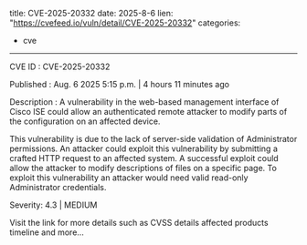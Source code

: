  
title: CVE-2025-20332
date: 2025-8-6
lien: "https://cvefeed.io/vuln/detail/CVE-2025-20332"
categories:
  - cve
---

CVE ID : CVE-2025-20332

Published :  Aug. 6
2025
5:15 p.m. | 4 hours
11 minutes ago

Description : A vulnerability in the web-based management interface of Cisco ISE could allow an authenticated
remote attacker to modify parts of the configuration on an affected device.

This vulnerability is due to the lack of server-side validation of Administrator permissions. An attacker could exploit this vulnerability by submitting a crafted HTTP request to an affected system. A successful exploit could allow the attacker to modify descriptions of files on a specific page. To exploit this vulnerability
an attacker would need valid read-only Administrator credentials.

Severity: 4.3 | MEDIUM

Visit the link for more details
such as CVSS details
affected products
timeline
and more...
